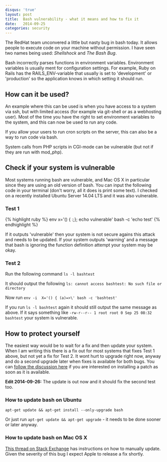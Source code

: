 ```yaml
---
disqus: 'true'
layout: post
title:  Bash vulnerability - what it means and how to fix it
date:   2014-09-25
categories: security
---
```


The RedHat team unconvered a little but nasty bug in bash today. It allows
people to execute code on your machine without permission. I have seen two names
being used: _Shellshock_ and _The Bash Bug_.

Bash incorrectly parses functions in environment variables. Environment variables
is usually ment for configuration settings. For example, Ruby on Rails has the
RAILS_ENV-variable that usually is set to 'development' or 'production' so the
application knows in which setting it should run.

## How can it be used?

An example where this can be used is when you have access to a system via ssh,
but with limited access (for example via git-shell or as a webhosting user).
Most of the time you have the right to set environment variables to the system,
and this can now be used to run any code.

If you allow your users to run cron scripts on the server, this can also be a
way to run code via bash.

System calls from PHP scripts in CGI-mode can be vulnerable (but not if they are run with
  mod_php).


## Check if your system is vulnerable

Most systems running bash are vulnerable, and Mac OS X in particular since
they are using an old version of bash. You can input the following code in
your terminal (don't worry, all it does is print some text). I checked on a
recently installed Ubuntu Server 14.04 LTS and it was also vulnerable.

### Test 1

{% highlight ruby %}
env x='() { :;}; echo vulnerable' bash -c 'echo test'
{% endhighlight %}

If it outputs 'vulnerable' then your system is not secure agains this attack
and needs to be updated. If your system outputs 'warning' and a message that
bash is ignoring the function definition attempt your system may be okay.

### Test 2

Run the following command
`ls -l bashtest`

It should output the following
`ls: cannot access bashtest: No such file or directory`

Now run `env -i  X='() { (a)=>\' bash -c 'bashtest'`

If you run `ls -l bashtest` again it should still output the same message as above.
If it says something like `-rw-r--r-- 1 root root 0 Sep 25 08:32 bashtest` your
system is vulnerable.


## How to protect yourself

The easiest way would be to wait for a fix and then update your system. When
I am writing this there is a fix out for most systems that fixes Test 1 above,
but not yet a fix for Test 2. It wont hurt to upgrade right now, anyway and
do a second upgrade later when fixes is available for both bugs. You can
[follow the discussion here](https://bugzilla.redhat.com/show_bug.cgi?id=1141597#c23)
if you are interested on installing a patch as soon as it is available.

**Edit 2014-09-26:** The update is out now and it should fix the second test too.

### How to update bash on Ubuntu

``apt-get update && apt-get install --only-upgrade bash``

Or just run `apt-get update && apt-get upgrade` - it needs to be done sooner or later anyway.

### How to update bash on Mac OS X

[This thread on Stack Exchange](http://apple.stackexchange.com/questions/146849/how-do-i-recompile-bash-to-avoid-the-remote-exploit-cve-2014-6271)
has instructions on how to manually update. Given the severity of this bug I
expect Apple to release a fix shortly.
